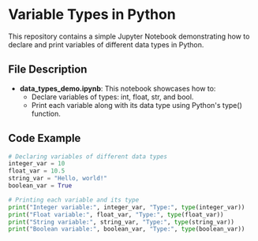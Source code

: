# Variable Types in Python

This repository contains a simple Jupyter Notebook demonstrating how to declare and print variables of different data types in Python.

## File Description

- **data_types_demo.ipynb**: This notebook showcases how to:
  - Declare variables of types: int, float, str, and bool.
  - Print each variable along with its data type using Python's type() function.

## Code Example

```python
# Declaring variables of different data types
integer_var = 10
float_var = 10.5
string_var = "Hello, world!"
boolean_var = True

# Printing each variable and its type
print("Integer variable:", integer_var, "Type:", type(integer_var))
print("Float variable:", float_var, "Type:", type(float_var))
print("String variable:", string_var, "Type:", type(string_var))
print("Boolean variable:", boolean_var, "Type:", type(boolean_var))
